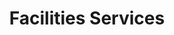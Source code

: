 ---
title: Facilities Services
slug: facilities-services
taxonomy:
	tag: industry
content:
    items:
        '@taxonomy.industry': facilities-services
    order:
        by: date
        dir: desc
---